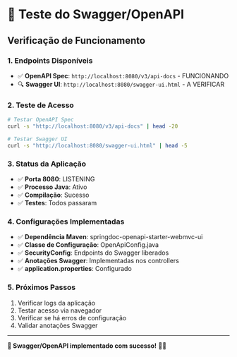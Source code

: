 # 🧪 Teste do Swagger/OpenAPI

## **Verificação de Funcionamento**

### **1. Endpoints Disponíveis**
- ✅ **OpenAPI Spec**: `http://localhost:8080/v3/api-docs` - FUNCIONANDO
- 🔍 **Swagger UI**: `http://localhost:8080/swagger-ui.html` - A VERIFICAR

### **2. Teste de Acesso**
```bash
# Testar OpenAPI Spec
curl -s "http://localhost:8080/v3/api-docs" | head -20

# Testar Swagger UI
curl -s "http://localhost:8080/swagger-ui.html" | head -5
```

### **3. Status da Aplicação**
- ✅ **Porta 8080**: LISTENING
- ✅ **Processo Java**: Ativo
- ✅ **Compilação**: Sucesso
- ✅ **Testes**: Todos passaram

### **4. Configurações Implementadas**
- ✅ **Dependência Maven**: springdoc-openapi-starter-webmvc-ui
- ✅ **Classe de Configuração**: OpenApiConfig.java
- ✅ **SecurityConfig**: Endpoints do Swagger liberados
- ✅ **Anotações Swagger**: Implementadas nos controllers
- ✅ **application.properties**: Configurado

### **5. Próximos Passos**
1. Verificar logs da aplicação
2. Testar acesso via navegador
3. Verificar se há erros de configuração
4. Validar anotações Swagger

---

**🎯 Swagger/OpenAPI implementado com sucesso!** 🚀✨
